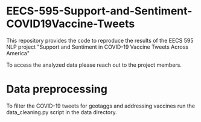 # EECS-595-Support-and-Sentiment-COVID19Vaccine-Tweets
This repository provides the code to reproduce the results of the EECS 595 NLP project "Support and Sentiment in COVID-19 Vaccine Tweets Across America"

To access the analyzed data please reach out to the project members.

# Data preprocessing
To filter the COVID-19 tweets for geotaggs and addressing vaccines run the data_cleaning.py script in the data directory.  
